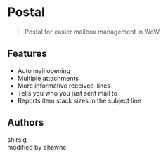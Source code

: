 # Postal

> Postal for easier mailbox management in WoW.

## Features

* Auto mail opening
* Multiple attachments
* More informative received-lines
* Tells you who you just sent mail to
* Reports item stack sizes in the subject line

## Authors

shirsig  
modified by ehawne  
